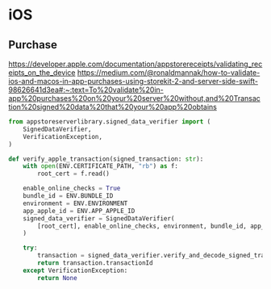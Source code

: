 # iOS

## Purchase

<https://developer.apple.com/documentation/appstorereceipts/validating_receipts_on_the_device>
<https://medium.com/@ronaldmannak/how-to-validate-ios-and-macos-in-app-purchases-using-storekit-2-and-server-side-swift-98626641d3ea#:~:text=To%20validate%20in-app%20purchases%20on%20your%20server%20without,and%20Transaction%20signed%20data%20that%20your%20app%20obtains>

```python
from appstoreserverlibrary.signed_data_verifier import (
    SignedDataVerifier,
    VerificationException,
)

def verify_apple_transaction(signed_transaction: str):
    with open(ENV.CERTIFICATE_PATH, "rb") as f:
        root_cert = f.read()

    enable_online_checks = True
    bundle_id = ENV.BUNDLE_ID
    environment = ENV.ENVIRONMENT
    app_apple_id = ENV.APP_APPLE_ID
    signed_data_verifier = SignedDataVerifier(
        [root_cert], enable_online_checks, environment, bundle_id, app_apple_id
    )

    try:
        transaction = signed_data_verifier.verify_and_decode_signed_transaction(signed_transaction)
        return transaction.transactionId
    except VerificationException:
        return None
```
